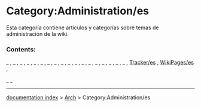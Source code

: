 # Category:Administration/es
Esta categoría contiene artículos y categorías sobre temas de administración de la wiki.

### Contents:

_ , _ , _ , _ , _ , _ , _ , _ , _ , _ , _ , _ , _ , _ , _ , _ , _ , _ , [Tracker/es](Tracker/es.md) , [WikiPages/es](WikiPages/es.md) ,

_ _

---
[documentation index](../README.md) > [Arch](Category_Arch.md) > Category:Administration/es
